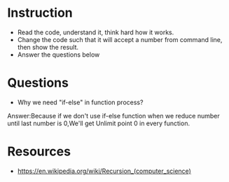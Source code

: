 ﻿# Instruction
* Read the code, understand it, think hard how it works.
* Change the code such that it will accept a number from command line, then show the result.
* Answer the questions below

# Questions
* Why we need "if-else" in function process?

Answer:Because if we don't use if-else function when we reduce number until last number is 0,We'll get Unlimit point 0 in every function.


# Resources
* https://en.wikipedia.org/wiki/Recursion_(computer_science)